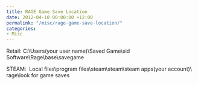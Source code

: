 ```yaml
---
title: RAGE Game Save Location
date: 2012-04-10 00:00:00 +12:00
permalink: "/misc/rage-game-save-location/"
categories:
- Misc
---
```


Retail: C:\Users\(your user name)\Saved Game\sid Software\Rage\base\savegame

STEAM:  Local files\program files\steam\steam\steam apps\(your account)\ rage\look for game saves
